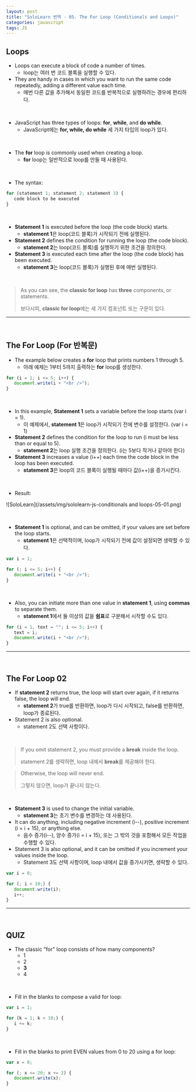 ```yaml
---
layout: post
title: "SoloLearn 번역 - 05. The For Loop (Conditionals and Loops)"
categories: javascript
tags: JS
---
```


## Loops

- Loops can execute a block of code a number of times.
  - loop는 여러 번 코드 블록을 실행할 수 있다.
- They are handy in cases in which you want to run the same code repeatedly, adding a different value each time.
  - 매번 다른 값을 추가해서 동일한 코드를 반복적으로 실행하려는 경우에 편리하다.

<br>

- JavaScript has three types of loops: **for**, **while**, and **do while**.
  - JavaScript에는 **for, while, do while** 세 가지 타입의 loop가 있다.

<br>

- The **for** loop is commonly used when creating a loop.
  - **for** loop는 일반적으로 loop를 만들 때 사용된다.

<br>

- The syntax:

```js
for (statement 1; statement 2; statement 3) {
   code block to be executed
}
```

<br>

- **Statement 1** is executed before the loop (the code block) starts.
  - **statement 1**은 loop(코드 블록)가 시작되기 전에 실행된다.
- **Statement 2** defines the condition for running the loop (the code block).
  - **statement 2**는 loop(코드 블록)를 실행하기 위한 조건을 정의한다.
- **Statement 3** is executed each time after the loop (the code block) has been executed.
  - **statement 3**는 loop(코드 블록)가 실행된 후에 매번 실행된다.

<br>

> As you can see, the **classic for loop** has **three** components, or statements.
>
> 보다시피, **classic for loop**에는 세 가지 컴포넌트 또는 구문이 있다.

------

<br>

## The For Loop (For 반복문)

- The example below creates a **for** loop that prints numbers 1 through 5.
  - 아래 예제는 1부터 5까지 출력하는 **for** loop를 생성한다.

```js
for (i = 1; i <= 5; i++) {
   document.write(i + "<br />");
}
```

<br>

- In this example, **Statement 1** sets a variable before the loop starts (var i = 1).
  - 이 예제에서, **statement 1**은 loop가 시작되기 전에 변수를 설정한다. (var i = 1)
- **Statement 2** defines the condition for the loop to run (i must be less than or equal to 5).
  - **statement 2**는 loop 실행 조건을 정의한다. (i는 5보다 작거나 같아야 한다)
- **Statement 3** increases a value (i++) each time the code block in the loop has been executed.
  - **statement 3**은 loop의 코드 블록이 실행될 때마다 값(i++)을 증가시킨다.

<br>

- Result:

![SoloLearn](/assets/img/sololearn-js-conditionals and loops-05-01.png)

<br>

- **Statement 1** is optional, and can be omitted, if your values are set before the loop starts.
  - **statement 1**은 선택적이며, loop가 시작되기 전에 값이 설정되면 생략할 수 있다.

```js
var i = 1;

for (; i <= 5; i++) {
   document.write(i + "<br />");
}
```

<br>

- Also, you can initiate more than one value in **statement 1**, using **commas** to separate them.
  - **statement 1**에서 둘 이상의 값을 **쉼표**로 구분해서 시작할 수도 있다.

```js
for (i = 1, text = ""; i <= 5; i++) {
   text = i;
   document.write(i + "<br />");
}
```

------

<br>

## The For Loop 02

- If **statement 2** returns true, the loop will start over again, if it returns false, the loop will end.
  - **statement 2**가 true를 반환하면, loop가 다시 시작되고, false를 반환하면, loop가 종료된다.
- Statement 2 is also optional.
  - statement 2도 선택 사항이다.

<br>

> If you omit statement 2, you must provide a **break** inside the loop.
>
> statement 2를 생략하면, loop 내에서 **break**를 제공해야 한다.

> Otherwise, the loop will never end.
>
> 그렇지 않으면, loop가 끝나지 않는다.

<br>

- **Statement 3** is used to change the initial variable.
  - **statement 3**는 초기 변수를 변경하는 데 사용된다.
- It can do anything, including negative increment (i--), positive increment (i = i + 15), or anything else.
  - 음수 증가(i--), 양수 증가(i = i + 15), 또는 그 밖의 것을 포함해서 모든 작업을 수행할 수 있다.
- Statement 3 is also optional, and it can be omitted if you increment your values inside the loop.
  - Statement 3도 선택 사항이며, loop 내에서 값을 증가시키면, 생략할 수 있다.

```js
var i = 0;

for (; i < 10;) {
   document.write(i);
   i++;
}
```

------

<br>

## QUIZ

- The classic "for" loop consists of how many components?
  - 1
  - 2
  - **3**
  - 4

<br>

- Fill in the blanks to compose a valid for loop:

```js
var i = 1;

for (k = 1; k < 10;) {
   i += k;
}
```

<br>

- Fill in the blanks to print EVEN values from 0 to 20 using a for loop:

```js
var x = 0;

for (; x <= 20; x += 2) {
   document.write(x);
}
```

<br>